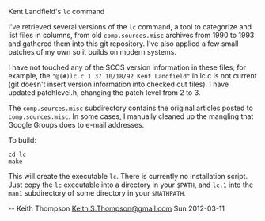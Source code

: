 Kent Landfield's `lc` command

I've retrieved several versions of the `lc` command, a tool to
categorize and list files in columns, from old `comp.sources.misc`
archives from 1990 to 1993 and gathered them into this git repository.
I've also applied a few small patches of my own so it builds on
modern systems.

I have not touched any of the SCCS version information in these files;
for example, the `"@(#)lc.c 1.37 10/18/92 Kent Landfield"` in lc.c is
not current (git doesn't insert version information into checked out files).
I have updated patchlevel.h, changing the patch level from 2 to 3.

The `comp.sources.misc` subdirectory contains the original articles
posted to `comp.sources.misc`.  In some cases, I manually cleaned up
the mangling that Google Groups does to e-mail addresses.

To build:

    cd lc
    make

This will create the executable `lc`.  There is currently no
installation script.  Just copy the `lc` executable into a directory
in your `$PATH`, and `lc.1` into the `man1` subdirectory of some
directory in your `$MATHPATH`.

-- Keith Thompson <Keith.S.Thompson@gmail.com> Sun 2012-03-11
